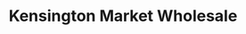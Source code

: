 ---
title: "Kensington Market Wholesale"
url: /kensington/kensington-market-wholesale/
shop: Großhandel
---